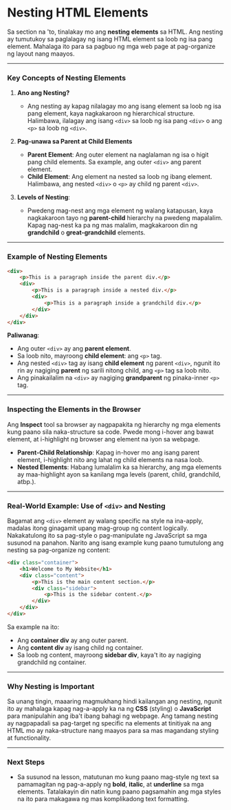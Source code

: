 # **Nesting HTML Elements**

Sa section na 'to, tinalakay mo ang **nesting elements** sa HTML. Ang nesting ay tumutukoy sa paglalagay ng isang HTML element sa loob ng isa pang element. Mahalaga ito para sa pagbuo ng mga web page at pag-organize ng layout nang maayos.

---

### **Key Concepts of Nesting Elements**

1. **Ano ang Nesting?**
   - Ang nesting ay kapag nilalagay mo ang isang element sa loob ng isa pang element, kaya nagkakaroon ng hierarchical structure. Halimbawa, ilalagay ang isang `<div>` sa loob ng isa pang `<div>` o ang `<p>` sa loob ng `<div>`.

2. **Pag-unawa sa Parent at Child Elements**
   - **Parent Element**: Ang outer element na naglalaman ng isa o higit pang child elements. Sa example, ang outer `<div>` ang parent element.
   - **Child Element**: Ang element na nested sa loob ng ibang element. Halimbawa, ang nested `<div>` o `<p>` ay child ng parent `<div>`.

3. **Levels of Nesting**:
   - Pwedeng mag-nest ang mga element ng walang katapusan, kaya nagkakaroon tayo ng **parent-child** hierarchy na pwedeng mapalalim. Kapag nag-nest ka pa ng mas malalim, magkakaroon din ng **grandchild** o **great-grandchild** elements.

---

### **Example of Nesting Elements**

```html
<div>
    <p>This is a paragraph inside the parent div.</p>
    <div>
        <p>This is a paragraph inside a nested div.</p>
        <div>
            <p>This is a paragraph inside a grandchild div.</p>
        </div>
    </div>
</div>
```

**Paliwanag**:
- Ang outer `<div>` ay ang **parent element**.
- Sa loob nito, mayroong **child element**: ang `<p>` tag.
- Ang nested `<div>` tag ay isang **child element** ng parent `<div>`, ngunit ito rin ay nagiging **parent** ng sarili nitong child, ang `<p>` tag sa loob nito.
- Ang pinakailalim na `<div>` ay nagiging **grandparent** ng pinaka-inner `<p>` tag.

---

### **Inspecting the Elements in the Browser**
Ang **Inspect** tool sa browser ay nagpapakita ng hierarchy ng mga elements kung paano sila naka-structure sa code. Pwede mong i-hover ang bawat element, at i-highlight ng browser ang element na iyon sa webpage.

- **Parent-Child Relationship**: Kapag in-hover mo ang isang parent element, i-highlight nito ang lahat ng child elements na nasa loob.
- **Nested Elements**: Habang lumalalim ka sa hierarchy, ang mga elements ay maa-highlight ayon sa kanilang mga levels (parent, child, grandchild, atbp.).

---

### **Real-World Example: Use of `<div>` and Nesting**
Bagamat ang `<div>` element ay walang specific na style na ina-apply, madalas itong ginagamit upang mag-group ng content logically. Nakakatulong ito sa pag-style o pag-manipulate ng JavaScript sa mga susunod na panahon. Narito ang isang example kung paano tumutulong ang nesting sa pag-organize ng content:

```html
<div class="container">
    <h1>Welcome to My Website</h1>
    <div class="content">
        <p>This is the main content section.</p>
        <div class="sidebar">
            <p>This is the sidebar content.</p>
        </div>
    </div>
</div>
```

Sa example na ito:
- Ang **container div** ay ang outer parent.
- Ang **content div** ay isang child ng container.
- Sa loob ng content, mayroong **sidebar div**, kaya't ito ay nagiging grandchild ng container.

---

### **Why Nesting is Important**
Sa unang tingin, maaaring magmukhang hindi kailangan ang nesting, ngunit ito ay mahalaga kapag nag-a-apply ka na ng **CSS** (styling) o **JavaScript** para manipulahin ang iba't ibang bahagi ng webpage. Ang tamang nesting ay nagpapadali sa pag-target ng specific na elements at tinitiyak na ang HTML mo ay naka-structure nang maayos para sa mas magandang styling at functionality.

---

### **Next Steps**
- Sa susunod na lesson, matutunan mo kung paano mag-style ng text sa pamamagitan ng pag-a-apply ng **bold**, **italic**, at **underline** sa mga elements. Tatalakayin din natin kung paano pagsamahin ang mga styles na ito para makagawa ng mas komplikadong text formatting.